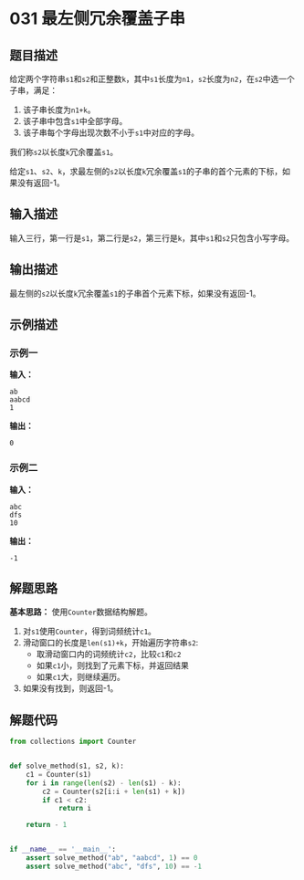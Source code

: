 # 031 最左侧冗余覆盖子串

## 题目描述

给定两个字符串`s1`和`s2`和正整数`k`，其中`s1`长度为`n1`，`s2`长度为`n2`，在`s2`中选一个子串，满足：
1. 该子串长度为`n1+k`。
2. 该子串中包含`s1`中全部字母。
3. 该子串每个字母出现次数不小于`s1`中对应的字母。
   
我们称`s2`以长度`k`冗余覆盖`s1`。

给定`s1`、`s2`、`k`，求最左侧的`s2`以长度`k`冗余覆盖`s1`的子串的首个元素的下标，如果没有返回-1。

## 输入描述

输入三行，第一行是`s1`，第二行是`s2`，第三行是`k`，其中`s1`和`s2`只包含小写字母。

## 输出描述

最左侧的`s2`以长度`k`冗余覆盖`s1`的子串首个元素下标，如果没有返回-1。

## 示例描述

### 示例一

**输入：**

```text
ab
aabcd
1
```

**输出：**

```text
0
```

### 示例二

**输入：**

```text
abc
dfs
10
```

**输出：**

```text
-1
```

## 解题思路

**基本思路：** 使用`Counter`数据结构解题。
1. 对`s1`使用`Counter`，得到词频统计`c1`。
2. 滑动窗口的长度是`len(s1)+k`，开始遍历字符串`s2`:
    - 取滑动窗口内的词频统计`c2`，比较`c1`和`c2`
    - 如果`c1`小，则找到了元素下标，并返回结果
    - 如果`c1`大，则继续遍历。
3. 如果没有找到，则返回-1。    

## 解题代码

```python
from collections import Counter


def solve_method(s1, s2, k):
    c1 = Counter(s1)
    for i in range(len(s2) - len(s1) - k):
        c2 = Counter(s2[i:i + len(s1) + k])
        if c1 < c2:
            return i

    return - 1


if __name__ == '__main__':
    assert solve_method("ab", "aabcd", 1) == 0
    assert solve_method("abc", "dfs", 10) == -1
```
